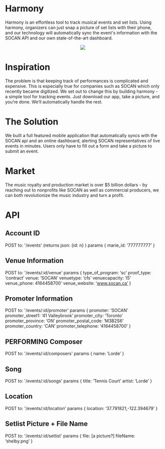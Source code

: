 # Harmony
Harmony is an effortless tool to track musical events and set lists. Using harmony, organizers can just snap a picture of set lists with their phone, and our technology will automatically sync the event's information with the SOCAN API and our own state-of-the-art dashboard.

<p align="center">
  <img src="https://challengepost-s3-challengepost.netdna-ssl.com/photos/production/software_photos/000/488/404/datas/gallery.jpg"/>	
</p>

# Inspiration
The problem is that keeping track of performances is complicated and expensive. This is especially true for companies such as SOCAN which only recently became digitized. We set out to change this by building harmony - a simple tool for tracking events. Just download our app, take a picture, and you’re done. We’ll automatically handle the rest.

# The Solution
We built a full featured mobile application that automatically syncs with the SOCAN api and an online dashboard, alerting SOCAN representatives of live events in minutes. Users only have to fill out a form and take a picture to submit an event.

# Market
The music royalty and production market is over $5 billion dollars - by reaching out to nonprofits like SOCAN as well as commercial producers, we can both revolutionize the music industry and turn a profit.

# API

## Account ID
POST to: '/events' (returns json: {id: n} )
params {
  marie_id: ‘777777777’
}

## Venue Information
POST to:  '/events/:id/venue' 
params {
  type_of_program: ‘sc’
  proof_type: ‘contract’
  venue: ‘SOCAN’
  venuetype: ‘cfs’
  venuecapacity: ‘l5’
  venue_phone: 4164458700’
  venue_website: ‘www.socan.ca’
}

## Promoter Information
POST to: '/events/:id/promoter' 
params {
  promoter: ‘SOCAN’
  promoter_street1: ‘41 Valleybrook’
  promoter_city: ‘Toronto’
  promoter_province: ‘ON’
  promoter_postal_code: ‘M3B2S6’
  promoter_country: ‘CAN’
  promoter_telephone: ‘4164458700’
}

## PERFORMING Composer
POST to: '/events/:id/composers' 
params {
  name: ‘Lorde’
}

## Song
POST to: '/events/:id/songs' 
params {
  title: ‘Tennis Court’
  artist: ‘Lorde’
}

## Location
POST to: '/events/:id/location' 
params {
  location: ‘37.791821,-122.394679’
}

## Setlist Picture + File Name
POST to: '/events/:id/setlist'
params {
	file: [a picture?]
	fileName: ‘shelby.png’
}
